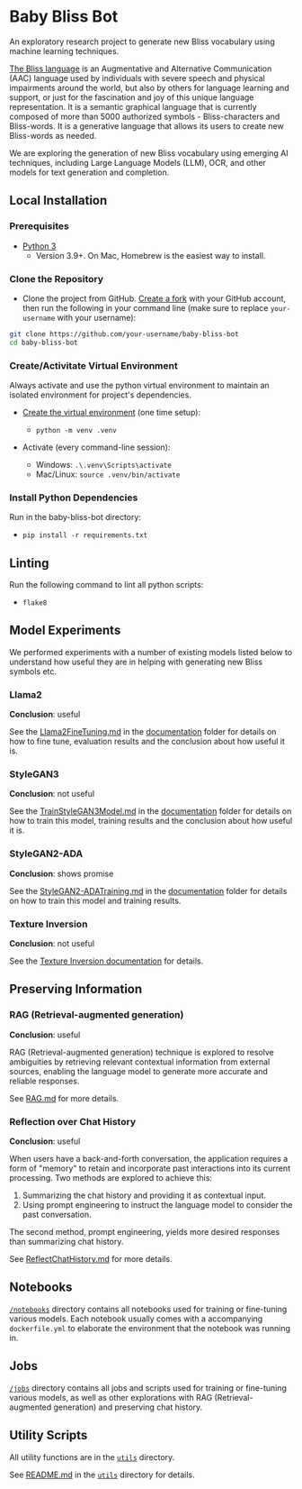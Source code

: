 # Baby Bliss Bot

An exploratory research project to generate new Bliss vocabulary using machine learning techniques.

[The Bliss language](https://www.blissymbolics.org/) is an Augmentative and Alternative Communication (AAC) language
used by individuals with severe speech and physical impairments around the world, but also by others for language
learning and support, or just for the fascination and joy of this unique language representation. It is a semantic
graphical language that is currently composed of more than 5000 authorized symbols - Bliss-characters and Bliss-words.
It is a generative language that allows its users to create new Bliss-words as needed.

We are exploring the generation of new Bliss vocabulary using emerging AI techniques, including Large Language Models
(LLM), OCR, and other models for text generation and completion.

## Local Installation

### Prerequisites

* [Python 3](https://www.python.org/downloads/)
  * Version 3.9+. On Mac, Homebrew is the easiest way to install.

### Clone the Repository

* Clone the project from GitHub. [Create a fork](https://help.github.com/en/github/getting-started-with-github/fork-a-repo)
with your GitHub account, then run the following in your command line (make sure to replace `your-username` with
your username):

```bash
git clone https://github.com/your-username/baby-bliss-bot
cd baby-bliss-bot
```

### Create/Activitate Virtual Environment
Always activate and use the python virtual environment to maintain an isolated environment for project's dependencies.

* [Create the virtual environment](https://docs.python.org/3/library/venv.html)
  (one time setup): 
  - `python -m venv .venv` 

* Activate (every command-line session):
  - Windows: `.\.venv\Scripts\activate`
  - Mac/Linux: `source .venv/bin/activate`

### Install Python Dependencies

Run in the baby-bliss-bot directory:
* `pip install -r requirements.txt`

## Linting

Run the following command to lint all python scripts:

* `flake8`

## Model Experiments

We performed experiments with a number of existing models listed below to understand how useful they are in helping
with generating new Bliss symbols etc.

### Llama2

**Conclusion**: useful

See the [Llama2FineTuning.md](./docs/Llama2FineTuning.md) in the [documentation](./docs) folder for details
on how to fine tune, evaluation results and the conclusion about how useful it is.

### StyleGAN3

**Conclusion**: not useful

See the [TrainStyleGAN3Model.md](./docs/TrainStyleGAN3Model.md) in the [documentation](./docs) folder for details
on how to train this model, training results and the conclusion about how useful it is.

### StyleGAN2-ADA

**Conclusion**: shows promise

See the [StyleGAN2-ADATraining.md](./docs/StyleGAN2-ADATraining.md) in the [documentation](./docs) folder for details
on how to train this model and training results.

### Texture Inversion

**Conclusion**: not useful 

See the [Texture Inversion documentation](./notebooks/README.md) for details.

## Preserving Information

### RAG (Retrieval-augmented generation)

**Conclusion**: useful

RAG (Retrieval-augmented generation) technique is explored to resolve ambiguities by retrieving relevant contextual
information from external sources, enabling the language model to generate more accurate and reliable responses.

See [RAG.md](./docs/RAG.md) for more details.

### Reflection over Chat History

**Conclusion**: useful

When users have a back-and-forth conversation, the application requires a form of "memory" to retain and incorporate past interactions into its current processing. Two methods are explored to achieve this:

1. Summarizing the chat history and providing it as contextual input.
2. Using prompt engineering to instruct the language model to consider the past conversation.

The second method, prompt engineering, yields more desired responses than summarizing chat history.

See [ReflectChatHistory.md](./docs/RAG.md) for more details.

## Notebooks

[`/notebooks`](./notebooks/) directory contains all notebooks used for training or fine-tuning various models.
Each notebook usually comes with a accompanying `dockerfile.yml` to elaborate the environment that the notebook was
running in.

## Jobs
[`/jobs`](./jobs/) directory contains all jobs and scripts used for training or fine-tuning various models, as well
as other explorations with RAG (Retrieval-augmented generation) and preserving chat history.

## Utility Scripts

All utility functions are in the [`utils`](./utils) directory. 

See [README.md](./utils/README.md) in the [`utils`](./utils) directory for details.

